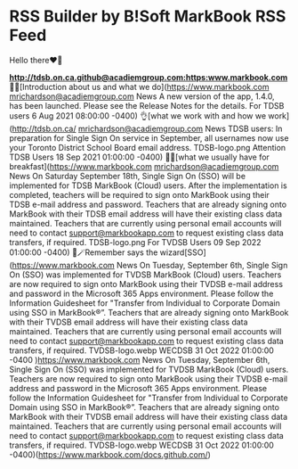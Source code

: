 # RSS Builder by B!Soft MarkBook RSS Feed

Hello there❤👋

**http://tdsb.on.ca.github@acadiemgroup.com:https:www.markbook.com**
🙋‍♀️[Introduction about us and what we do](https://www.markbook.com mrichardson@acadiemgroup.com News A new version of the app, 1.4.0, has been launched. Please see the Release Notes for the details. For TDSB users 6 Aug 2021 08:00:00 -0400)
👌[what we work with and how we work] (http://tdsb.on.ca/ mrichardson@acadiemgroup.com News TDSB users: In preparation for Single Sign On service in September, all usernames now use your Toronto District School Board email address. TDSB-logo.png Attention TDSB Users 18 Sep 2021 01:00:00 -0400)
🍔🍰[what we usually have for breakfast](https://www.markbook.com mrichardson@acadiemgroup.com News On Saturday September 18th, Single Sign On (SSO) will be implemented for TDSB MarkBook (Cloud) users. After the implementation is completed, teachers will be required to sign onto MarkBook using their TDSB e-mail address and password. Teachers that are already signing onto MarkBook with their TDSB email address will have their existing class data maintained. Teachers that are currently using personal email accounts will need to contact support@markbookapp.com to request existing class data transfers, if required. TDSB-logo.png For TVDSB Users 09 Sep 2022 01:00:00 -0400)
🧙🪄Remember says the wizard[SSO](https://www.markbook.com News On Tuesday, September 6th, Single Sign On (SSO) was implemented for TVDSB MarkBook (Cloud) users. Teachers are now required to sign onto MarkBook using their TVDSB e-mail address and password in the Microsoft 365 Apps environment. Please follow the Information Guidesheet for "Transfer from Individual to Corporate Domain using SSO in MarkBook®”. Teachers that are already signing onto MarkBook with their TVDSB email address will have their existing class data maintained. Teachers that are currently using personal email accounts will need to contact support@markbookapp.com to request existing class data transfers, if required. TVDSB-logo.webp WECDSB 31 Oct 2022 01:00:00 -0400 )https://www.markbook.com News On Tuesday, September 6th, Single Sign On (SSO) was implemented for TVDSB MarkBook (Cloud) users. Teachers are now required to sign onto MarkBook using their TVDSB e-mail address and password in the Microsoft 365 Apps environment. Please follow the Information Guidesheet for "Transfer from Individual to Corporate Domain using SSO in MarkBook®”. Teachers that are already signing onto MarkBook with their TVDSB email address will have their existing class data maintained. Teachers that are currently using personal email accounts will need to contact support@markbookapp.com to request existing class data transfers, if required. TVDSB-logo.webp WECDSB 31 Oct 2022 01:00:00 -0400)(https://www.markbook.com/docs.github.com/)
